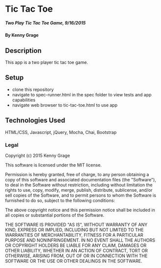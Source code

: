 # Tic Tac Toe

##### Two Play Tic Tac Toe Game, 9/16/2015

#### By Kenny Grage

## Description

This app is a two player tic tac toe game.

## Setup

- clone this repository
- navigate to spec-runner.html in the spec folder to view tests and app capabilities
- navigate web browser to tic-tac-toe.html to use app


## Technologies Used

HTML/CSS, Javascript, jQuery, Mocha, Chai, Bootstrap

### Legal


Copyright (c) 2015 Kenny Grage

This software is licensed under the MIT license.

Permission is hereby granted, free of charge, to any person obtaining a copy
of this software and associated documentation files (the "Software"), to deal
in the Software without restriction, including without limitation the rights
to use, copy, modify, merge, publish, distribute, sublicense, and/or sell
copies of the Software, and to permit persons to whom the Software is
furnished to do so, subject to the following conditions:

The above copyright notice and this permission notice shall be included in
all copies or substantial portions of the Software.

THE SOFTWARE IS PROVIDED "AS IS", WITHOUT WARRANTY OF ANY KIND, EXPRESS OR
IMPLIED, INCLUDING BUT NOT LIMITED TO THE WARRANTIES OF MERCHANTABILITY,
FITNESS FOR A PARTICULAR PURPOSE AND NONINFRINGEMENT. IN NO EVENT SHALL THE
AUTHORS OR COPYRIGHT HOLDERS BE LIABLE FOR ANY CLAIM, DAMAGES OR OTHER
LIABILITY, WHETHER IN AN ACTION OF CONTRACT, TORT OR OTHERWISE, ARISING FROM,
OUT OF OR IN CONNECTION WITH THE SOFTWARE OR THE USE OR OTHER DEALINGS IN
THE SOFTWARE.
